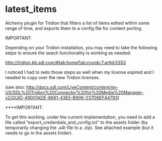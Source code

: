 # latest_items
Alchemy plugin for Tridion that filters a list of items edited within some range of time, and exports them to a config file for content porting.

IMPORTANT:

Depending on your Tridion installation, you may need to take the following steps to ensure the seach functionality is working as needed:

http://tridion.kb.sdl.com/#tab:homeTab:crumb:7:artId:5353

I noticed I had to redo those steps as well when my license expired and I needed to copy over the new Tridion licenses.

(see also: http://docs.sdl.com/LiveContent/content/en-US/SDL%20Tridion%20Connector%20for%20Media%20Manager-v2/GUID-49001ADE-8661-43E5-B906-237D6EF44793)



****IMPORTANT:

To get this working, under the current implementation, you need to add a file called "export_credentials_and_config.txt" to the assets folder (by temporarily changing the .a4t file to a .zip). See attached example (but it needs to go in the assets folder).
